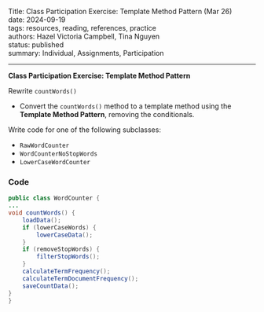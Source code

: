 Title: Class Participation Exercise: Template Method Pattern (Mar 26)  
date: 2024-09-19    
tags: resources, reading, references, practice  
authors: Hazel Victoria Campbell, Tina Nguyen  
status: published  
summary: Individual, Assignments, Participation  

----

**Class Participation Exercise: Template Method Pattern**

Rewrite `countWords()`
* Convert the `countWords()` method to a template method using the **Template Method Pattern**, removing the conditionals.

Write code for one of the following subclasses:
* `RawWordCounter`
* `WordCounterNoStopWords`
* `LowerCaseWordCounter`

### Code

```java
public class WordCounter {
...
void countWords() {
    loadData();
    if (lowerCaseWords) {
        lowerCaseData();
    }
    if (removeStopWords) {
        filterStopWords();
    }
    calculateTermFrequency();
    calculateTermDocumentFrequency();
    saveCountData();
}
}
```
